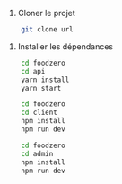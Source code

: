 1. Cloner le projet
```bash
    git clone url
```
1. Installer les dépendances
```bash
    cd foodzero
    cd api
    yarn install
    yarn start
```
```bash
    cd foodzero
    cd client
    npm install
    npm run dev
```

```bash
    cd foodzero
    cd admin
    npm install
    npm run dev
```